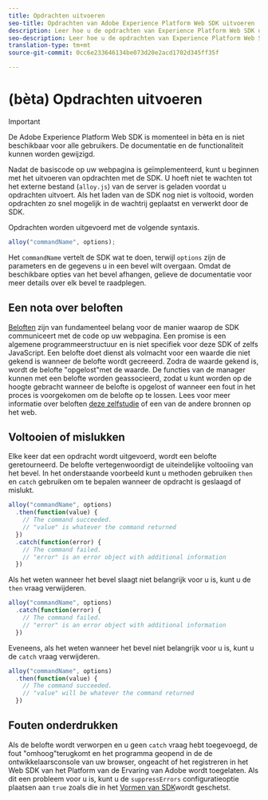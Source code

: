 ```yaml
---
title: Opdrachten uitvoeren
seo-title: Opdrachten van Adobe Experience Platform Web SDK uitvoeren
description: Leer hoe u de opdrachten van Experience Platform Web SDK uitvoert
seo-description: Leer hoe u de opdrachten van Experience Platform Web SDK uitvoert
translation-type: tm+mt
source-git-commit: 0cc6e233646134be073d20e2acd1702d345ff35f

---
```



# (bèta) Opdrachten uitvoeren

>[!IMPORTANT]
>
>De Adobe Experience Platform Web SDK is momenteel in bèta en is niet beschikbaar voor alle gebruikers. De documentatie en de functionaliteit kunnen worden gewijzigd.

Nadat de basiscode op uw webpagina is geïmplementeerd, kunt u beginnen met het uitvoeren van opdrachten met de SDK. U hoeft niet te wachten tot het externe bestand \(`alloy.js`\) van de server is geladen voordat u opdrachten uitvoert. Als het laden van de SDK nog niet is voltooid, worden opdrachten zo snel mogelijk in de wachtrij geplaatst en verwerkt door de SDK.

Opdrachten worden uitgevoerd met de volgende syntaxis.

```javascript
alloy("commandName", options);
```

Het `commandName` vertelt de SDK wat te doen, terwijl `options` zijn de parameters en de gegevens u in een bevel wilt overgaan. Omdat de beschikbare opties van het bevel afhangen, gelieve de documentatie voor meer details over elk bevel te raadplegen.

## Een nota over beloften

[Beloften](https://developer.mozilla.org/en-US/docs/Web/JavaScript/Reference/Global_Objects/Promise) zijn van fundamenteel belang voor de manier waarop de SDK communiceert met de code op uw webpagina. Een promise is een algemene programmeerstructuur en is niet specifiek voor deze SDK of zelfs JavaScript. Een belofte doet dienst als volmacht voor een waarde die niet gekend is wanneer de belofte wordt gecreeerd. Zodra de waarde gekend is, wordt de belofte &quot;opgelost&quot;met de waarde. De functies van de manager kunnen met een belofte worden geassocieerd, zodat u kunt worden op de hoogte gebracht wanneer de belofte is opgelost of wanneer een fout in het proces is voorgekomen om de belofte op te lossen. Lees voor meer informatie over beloften [deze zelfstudie](https://javascript.info/promise-basics) of een van de andere bronnen op het web.

## Voltooien of mislukken

Elke keer dat een opdracht wordt uitgevoerd, wordt een belofte geretourneerd. De belofte vertegenwoordigt de uiteindelijke voltooiing van het bevel. In het onderstaande voorbeeld kunt u methoden gebruiken `then` en `catch` gebruiken om te bepalen wanneer de opdracht is geslaagd of mislukt.

```javascript
alloy("commandName", options)
  .then(function(value) {
    // The command succeeded.
    // "value" is whatever the command returned
  })
  .catch(function(error) {
    // The command failed.
    // "error" is an error object with additional information
  })
```

Als het weten wanneer het bevel slaagt niet belangrijk voor u is, kunt u de `then` vraag verwijderen.

```javascript
alloy("commandName", options)
  .catch(function(error) {
    // The command failed.
    // "error" is an error object with additional information
  })
```

Eveneens, als het weten wanneer het bevel niet belangrijk voor u is, kunt u de `catch` vraag verwijderen.

```javascript
alloy("commandName", options)
  .then(function(value) {
    // The command succeeded.
    // "value" will be whatever the command returned
  })
```

## Fouten onderdrukken

Als de belofte wordt verworpen en u geen `catch` vraag hebt toegevoegd, de fout &quot;omhoog&quot;terugkomt en het programma geopend in de de ontwikkelaarsconsole van uw browser, ongeacht of het registreren in het Web SDK van het Platform van de Ervaring van Adobe wordt toegelaten. Als dit een probleem voor u is, kunt u de `suppressErrors` configuratieoptie plaatsen aan `true` zoals die in het [Vormen van SDK](configuring-the-sdk.md)wordt geschetst.
